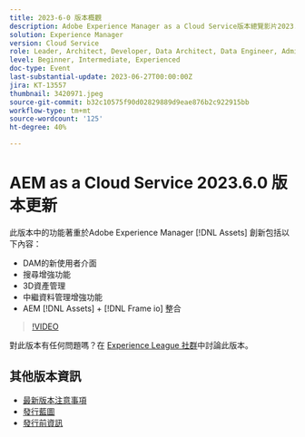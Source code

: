 ```yaml
---
title: 2023-6-0 版本概觀
description: Adobe Experience Manager as a Cloud Service版本總覽影片2023.6.0此版本中的功能專注於Experience Manager Assets創新，並包括下列專案 — DAM搜尋增強功能的新使用者介面3D資產管理中繼資料管理增強功能AEM [!DNL Assets] + [!DNL Frame io]  整合
solution: Experience Manager
version: Cloud Service
role: Leader, Architect, Developer, Data Architect, Data Engineer, Admin, User
level: Beginner, Intermediate, Experienced
doc-type: Event
last-substantial-update: 2023-06-27T00:00:00Z
jira: KT-13557
thumbnail: 3420971.jpeg
source-git-commit: b32c10575f90d02829889d9eae876b2c922915bb
workflow-type: tm+mt
source-wordcount: '125'
ht-degree: 40%

---
```



# AEM as a Cloud Service 2023.6.0 版本更新


此版本中的功能著重於Adobe Experience Manager [!DNL Assets] 創新包括以下內容：

* DAM的新使用者介面
* 搜尋增強功能
* 3D資產管理
* 中繼資料管理增強功能
* AEM [!DNL Assets] + [!DNL Frame io] 整合

>[!VIDEO](https://video.tv.adobe.com/v/3420971/?learn=on)


對此版本有任何問題嗎？在 [Experience League 社群](https://adobe.ly/444zA4U)中討論此版本。

## 其他版本資訊

* [最新版本注意事項](https://experienceleague.adobe.com/docs/experience-manager-cloud-service/content/release-notes/home.html)
* [發行藍圖](https://experienceleague.adobe.com/docs/experience-manager-release-information/aem-release-updates/update-releases-roadmap.html?lang=zh-Hant)
* [發行前資訊](https://experienceleague.adobe.com/docs/experience-manager-cloud-service/content/release-notes/prerelease.html?lang=zh-Hant)